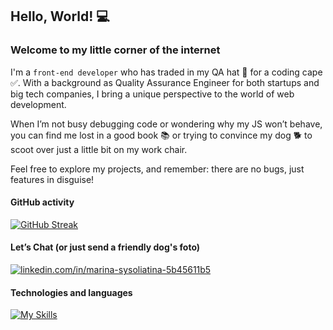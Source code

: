 ## Hello, World! 💻

### Welcome to my little corner of the internet

I'm a `front-end developer` who has traded in my QA hat 🚫 for a coding cape ✅. With a background as Quality Assurance Engineer for both startups and big tech companies, I bring a unique perspective to the world of web development.

When I’m not busy debugging code or wondering why my JS won’t behave, you can find me lost in a good book 📚 or trying to convince my dog 🐕 to scoot over just a little bit on my work chair.

Feel free to explore my projects, and remember: there are no bugs, just features in disguise!
 

 #### GitHub activity
[![GitHub Streak](https://streak-stats.demolab.com?user=stereogamm&theme=github-light&hide_border=true&border_radius=8.8&card_width=477&background=90%2CFFFFFF%2C0074FF&ring=949EEB&fire=FFC16B&currStreakNum=EBAFA4&sideNums=EB9E6E&stroke=EBEBEB)](https://git.io/streak-stats)
 
 #### Let’s Chat (or just send a friendly dog's foto)
<p align="left">
<a href="https://linkedin.com/in/marina-sysoliatina-5b45611b5" target="blank"><img align="center" src="https://skillicons.dev/icons?i=linkedin&theme=light" alt="linkedin.com/in/marina-sysoliatina-5b45611b5"/></a>
</p>

#### Technologies and languages
[![My Skills](https://skillicons.dev/icons?i=html,htmx,css,js,ts,webpack,yarn,jest,jquery,figma,babel,cypress,docker,git,github,grafana,elasticsearch,npm,postman,react,redux,sass&theme=light)](https://skillicons.dev)



